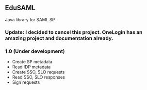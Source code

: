 ## EduSAML
Java library for SAML SP

### Update: I decided to cancel this project. OneLogin has an amazing project and documentation already.

### 1.0 (Under development)

* Create SP metadata
* Read IDP metadata
* Create SSO, SLO requests
* Read SSO, SLO responses
* Sign requests
